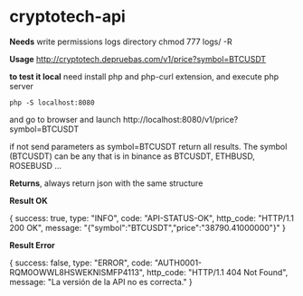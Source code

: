 # cryptotech-api

<b>Needs</b> write permissions logs directory chmod 777 logs/ -R

<b>Usage</b> http://cryptotech.depruebas.com/v1/price?symbol=BTCUSDT

<b>to test it local</b> need install php and php-curl extension, and execute php server 

<code>php -S localhost:8080</code>

and go to browser and launch http://localhost:8080/v1/price?symbol=BTCUSDT

if not send parameters as symbol=BTCUSDT return all results. The symbol (BTCUSDT) can be any that is in binance as BTCUSDT, ETHBUSD, ROSEBUSD ... 


<b>Returns</b>, always return json with the same structure 

<b>Result OK</b>

{
success: true,
type: "INFO",
code: "API-STATUS-OK",
http_code: "HTTP/1.1 200 OK",
message: "{"symbol":"BTCUSDT","price":"38790.41000000"}"
}


<b>Result Error</b>

{
success: false,
type: "ERROR",
code: "AUTH0001-RQM0OWWL8HSWEKNISMFP4113",
http_code: "HTTP/1.1 404 Not Found",
message: "La versión de la API no es correcta."
}
